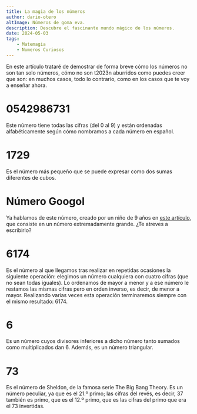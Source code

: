 ```yaml
---
title: La magia de los números
author: dario-otero
altImage: Números de goma eva.
description: Descubre el fascinante mundo mágico de los números.
date: 2024-05-03
tags:
    - Matemagia
    - Numeros Curiosos
---
```


En este artículo trataré de demostrar de forma breve cómo los números no son tan solo números, cómo no son t2023n aburridos como puedes creer que son: en muchos casos, todo lo contrario, como en los casos que te voy a enseñar ahora.

# 0542986731

Este número tiene todas las cifras (del 0 al 9) y están ordenadas alfabéticamente según cómo nombramos a cada número en español.

# 1729

Es el número más pequeño que se puede expresar como dos sumas diferentes de cubos.

# Número Googol

Ya hablamos de este número, creado por un niño de 9 años en [este artículo](/que-es-el-numero-googol), que consiste en un número extremadamente grande. ¿Te atreves a escribirlo?

# 6174

Es el número al que llegamos tras realizar en repetidas ocasiones la siguiente operación: elegimos un número cualquiera con cuatro cifras (que no sean todas iguales). Lo ordenamos de mayor a menor y a ese número le restamos las mismas cifras pero en orden inverso, es decir, de menor a mayor. Realizando varias veces esta operación terminaremos siempre con el mismo resultado: 6174.

# 6

Es un número cuyos divisores inferiores a dicho número tanto sumados como multiplicados dan 6. Además, es un número triangular.

# 73

Es el número de Sheldon, de la famosa serie The Big Bang Theory. Es un número peculiar, ya que es el 21.º primo; las cifras del revés, es decir, 37 también es primo, que es el 12.º primo, que es las cifras del primo que era el 73 invertidas.
